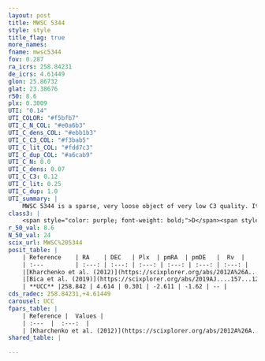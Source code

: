 ```yaml
---
layout: post
title: MWSC 5344
style: style
title_flag: true
more_names: 
fname: mwsc5344
fov: 0.287
ra_icrs: 258.84231
de_icrs: 4.61449
glon: 25.86732
glat: 23.38676
r50: 8.6
plx: 0.3009
UTI: "0.14"
UTI_COLOR: "#f5bfb7"
UTI_C_N_COL: "#e0a6b3"
UTI_C_dens_COL: "#ebb1b3"
UTI_C_C3_COL: "#f3bab5"
UTI_C_lit_COL: "#fdd7c3"
UTI_C_dup_COL: "#a6cab9"
UTI_C_N: 0.0
UTI_C_dens: 0.07
UTI_C_C3: 0.12
UTI_C_lit: 0.25
UTI_C_dup: 1.0
UTI_summary: |
    MWSC 5344 is a sparse, very loose object of very low C3 quality. It is poorly studied in the literature, with no articles listed in the last 6 years.<br><br><span style="color: #99180f; font-weight: bold;">Warning: </span>contains less than 25 stars with <i>P>0.5</i> estimated.
class3: |
    <span style="color: purple; font-weight: bold;">D</span><span style="color: red; font-weight: bold;">C</span>
r_50_val: 8.6
N_50_val: 24
scix_url: MWSC%205344
posit_table: |
    | Reference    | RA    | DEC   | Plx  | pmRA  | pmDE   |  Rv  |
    | :---         | :---: | :---: | :---: | :---: | :---: | :---: |
    |[Kharchenko et al. (2012)](https://scixplorer.org/abs/2012A%26A...543A.156K) | 258.87 | 4.57 | -- | -2.22 | -2.0 | -- |
    |[Bica et al. (2019)](https://scixplorer.org/abs/2019AJ....157...12B) | 258.861 | 4.57 | -- | -- | -- | -- |
    | **UCC** |258.842 | 4.614 | 0.301 | -2.611 | -1.62 | -- | 
cds_radec: 258.84231,+4.61449
carousel: UCC
fpars_table: |
    | Reference |  Values |
    | :---  |  :---:  |
    | [Kharchenko et al. (2012)](https://scixplorer.org/abs/2012A%26A...543A.156K) | `e_bv=0.229, distance=1604, log_age=9.32` |
shared_table: |
    
---
```

